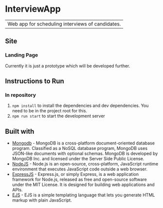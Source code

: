 # InterviewApp
<table>
<tr>
<td>
 Web app for scheduling interviews of candidates.
</td>
</tr>
</table>

## Site

### Landing Page
Currently it is just a prototype which will be developed further.

## Instructions to Run

### In repository
1. `npm install` to install the dependencies and dev dependencies. You need to be in the project root for this.
2. `npm run start` to start the development server

## Built with 

- [Mongodb](http://mongodb.com/) - MongoDB is a cross-platform document-oriented database program. Classified as a NoSQL database program, MongoDB uses JSON-like documents with optional schemas. MongoDB is developed by MongoDB Inc. and licensed under the Server Side Public License.
- [NodeJS](https://nodejs.org/) - Node.js is an open-source, cross-platform, JavaScript runtime environment that executes JavaScript code outside a web browser.
- [ExpressJS](https://expressjs.com/) - Express.js, or simply Express, is a web application framework for Node.js, released as free and open-source software under the MIT License. It is designed for building web applications and APIs. 
- [EJS](https://ejs.co/) - EJS is a simple templating language that lets you generate HTML markup with plain JavaScript.
